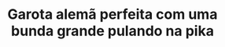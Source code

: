 ---
layout: post
title: Garota alemã perfeita com uma bunda grande pulando na pika
thumb: garota-alema-perfeita-com-uma-bunda-grande-pulando-na-pika
duration: "16:38"
permalink: /:title
video: https://www.xvideos.com/embedframe/52738743
categories: cumshot, babe, doggystyle, amateur, homemade, deepthroat, POV, big-ass, rough-sex, german, hair-pulling, reverse-cowgirl, big-cock, point-of-view, perfect-body, amateur-couple, fit-girl, deutsche-babe, austrian-deepthroat, sporty-german-blonde
---